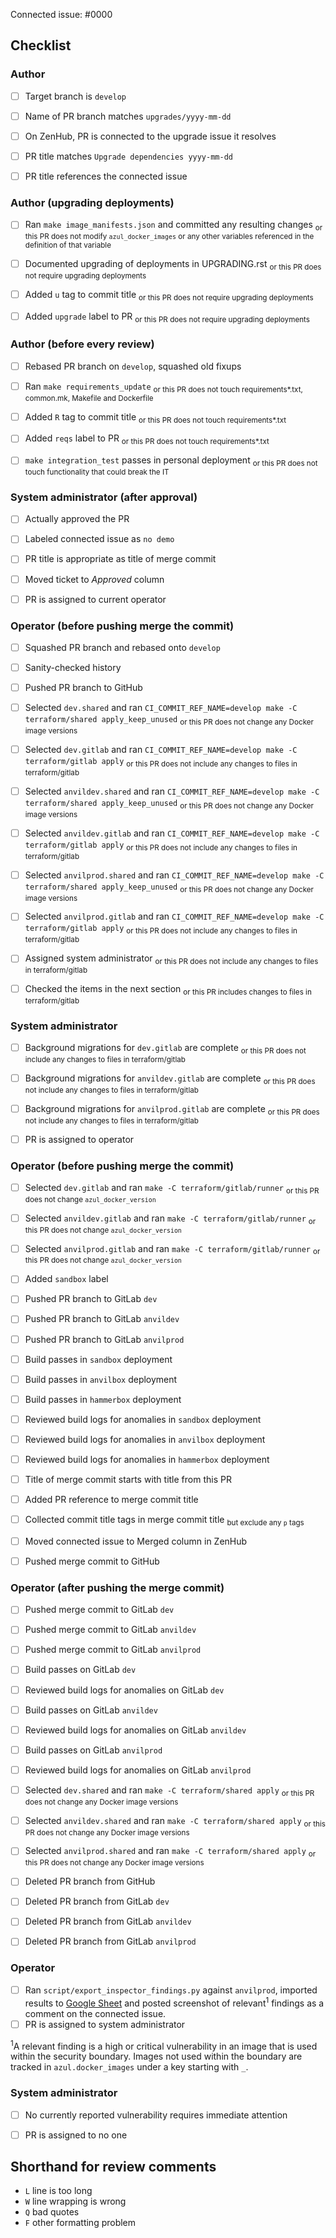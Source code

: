 <!--
This is the PR template for upgrading Azul dependencies.
-->

Connected issue: #0000


## Checklist


### Author

- [ ] Target branch is `develop`
- [ ] Name of PR branch matches `upgrades/yyyy-mm-dd`
- [ ] On ZenHub, PR is connected to the upgrade issue it resolves
- [ ] PR title matches `Upgrade dependencies yyyy-mm-dd`
- [ ] PR title references the connected issue


### Author (upgrading deployments)

- [ ] Ran `make image_manifests.json` and committed any resulting changes <sub>or this PR does not modify `azul_docker_images` or any other variables referenced in the definition of that variable</sub>
- [ ] Documented upgrading of deployments in UPGRADING.rst <sub>or this PR does not require upgrading deployments</sub>
- [ ] Added `u` tag to commit title <sub>or this PR does not require upgrading deployments</sub>
- [ ] Added `upgrade` label to PR <sub>or this PR does not require upgrading deployments</sub>


### Author (before every review)

- [ ] Rebased PR branch on `develop`, squashed old fixups
- [ ] Ran `make requirements_update` <sub>or this PR does not touch requirements*.txt, common.mk, Makefile and Dockerfile</sub>
- [ ] Added `R` tag to commit title <sub>or this PR does not touch requirements*.txt</sub>
- [ ] Added `reqs` label to PR <sub>or this PR does not touch requirements*.txt</sub>
- [ ] `make integration_test` passes in personal deployment <sub>or this PR does not touch functionality that could break the IT</sub>


### System administrator (after approval)

- [ ] Actually approved the PR
- [ ] Labeled connected issue as `no demo`
- [ ] PR title is appropriate as title of merge commit
- [ ] Moved ticket to *Approved* column
- [ ] PR is assigned to current operator


### Operator (before pushing merge the commit)

- [ ] Squashed PR branch and rebased onto `develop`
- [ ] Sanity-checked history
- [ ] Pushed PR branch to GitHub
- [ ] Selected `dev.shared` and ran `CI_COMMIT_REF_NAME=develop make -C terraform/shared apply_keep_unused` <sub>or this PR does not change any Docker image versions</sub>
- [ ] Selected `dev.gitlab` and ran `CI_COMMIT_REF_NAME=develop make -C terraform/gitlab apply` <sub>or this PR does not include any changes to files in terraform/gitlab</sub>
- [ ] Selected `anvildev.shared` and ran `CI_COMMIT_REF_NAME=develop make -C terraform/shared apply_keep_unused` <sub>or this PR does not change any Docker image versions</sub>
- [ ] Selected `anvildev.gitlab` and ran `CI_COMMIT_REF_NAME=develop make -C terraform/gitlab apply` <sub>or this PR does not include any changes to files in terraform/gitlab</sub>
- [ ] Selected `anvilprod.shared` and ran `CI_COMMIT_REF_NAME=develop make -C terraform/shared apply_keep_unused` <sub>or this PR does not change any Docker image versions</sub>
- [ ] Selected `anvilprod.gitlab` and ran `CI_COMMIT_REF_NAME=develop make -C terraform/gitlab apply` <sub>or this PR does not include any changes to files in terraform/gitlab</sub>
- [ ] Assigned system administrator <sub>or this PR does not include any changes to files in terraform/gitlab</sub>
- [ ] Checked the items in the next section <sub>or this PR includes changes to files in terraform/gitlab</sub>


### System administrator

- [ ] Background migrations for `dev.gitlab` are complete <sub>or this PR does not include any changes to files in terraform/gitlab</sub>
- [ ] Background migrations for `anvildev.gitlab` are complete <sub>or this PR does not include any changes to files in terraform/gitlab</sub>
- [ ] Background migrations for `anvilprod.gitlab` are complete <sub>or this PR does not include any changes to files in terraform/gitlab</sub>
- [ ] PR is assigned to operator


### Operator (before pushing merge the commit)

- [ ] Selected `dev.gitlab` and ran `make -C terraform/gitlab/runner` <sub>or this PR does not change `azul_docker_version`</sub>
- [ ] Selected `anvildev.gitlab` and ran `make -C terraform/gitlab/runner` <sub>or this PR does not change `azul_docker_version`</sub>
- [ ] Selected `anvilprod.gitlab` and ran `make -C terraform/gitlab/runner` <sub>or this PR does not change `azul_docker_version`</sub>
- [ ] Added `sandbox` label
- [ ] Pushed PR branch to GitLab `dev`
- [ ] Pushed PR branch to GitLab `anvildev`
- [ ] Pushed PR branch to GitLab `anvilprod`
- [ ] Build passes in `sandbox` deployment
- [ ] Build passes in `anvilbox` deployment
- [ ] Build passes in `hammerbox` deployment
- [ ] Reviewed build logs for anomalies in `sandbox` deployment
- [ ] Reviewed build logs for anomalies in `anvilbox` deployment
- [ ] Reviewed build logs for anomalies in `hammerbox` deployment
- [ ] Title of merge commit starts with title from this PR
- [ ] Added PR reference to merge commit title
- [ ] Collected commit title tags in merge commit title <sub>but exclude any `p` tags</sub>
- [ ] Moved connected issue to Merged column in ZenHub
- [ ] Pushed merge commit to GitHub


### Operator (after pushing the merge commit)

- [ ] Pushed merge commit to GitLab `dev`
- [ ] Pushed merge commit to GitLab `anvildev`
- [ ] Pushed merge commit to GitLab `anvilprod`
- [ ] Build passes on GitLab `dev`
- [ ] Reviewed build logs for anomalies on GitLab `dev`
- [ ] Build passes on GitLab `anvildev`
- [ ] Reviewed build logs for anomalies on GitLab `anvildev`
- [ ] Build passes on GitLab `anvilprod`
- [ ] Reviewed build logs for anomalies on GitLab `anvilprod`
- [ ] Selected `dev.shared` and ran `make -C terraform/shared apply` <sub>or this PR does not change any Docker image versions</sub>
- [ ] Selected `anvildev.shared` and ran `make -C terraform/shared apply` <sub>or this PR does not change any Docker image versions</sub>
- [ ] Selected `anvilprod.shared` and ran `make -C terraform/shared apply` <sub>or this PR does not change any Docker image versions</sub>
- [ ] Deleted PR branch from GitHub
- [ ] Deleted PR branch from GitLab `dev`
- [ ] Deleted PR branch from GitLab `anvildev`
- [ ] Deleted PR branch from GitLab `anvilprod`


### Operator

- [ ] Ran `script/export_inspector_findings.py` against `anvilprod`, imported results to [Google Sheet](https://docs.google.com/spreadsheets/d/1RWF7g5wRKWPGovLw4jpJGX_XMi8aWLXLOvvE5rxqgH8) and posted screenshot of relevant<sup>1</sup> findings as a comment on the connected issue.
- [ ] PR is assigned to system administrator

<sup>1</sup>A relevant finding is a high or critical vulnerability in an image
that is used within the security boundary. Images not used within the boundary
are tracked in `azul.docker_images` under a key starting with `_`.


### System administrator

- [ ] No currently reported vulnerability requires immediate attention
- [ ] PR is assigned to no one


## Shorthand for review comments

- `L` line is too long
- `W` line wrapping is wrong
- `Q` bad quotes
- `F` other formatting problem
